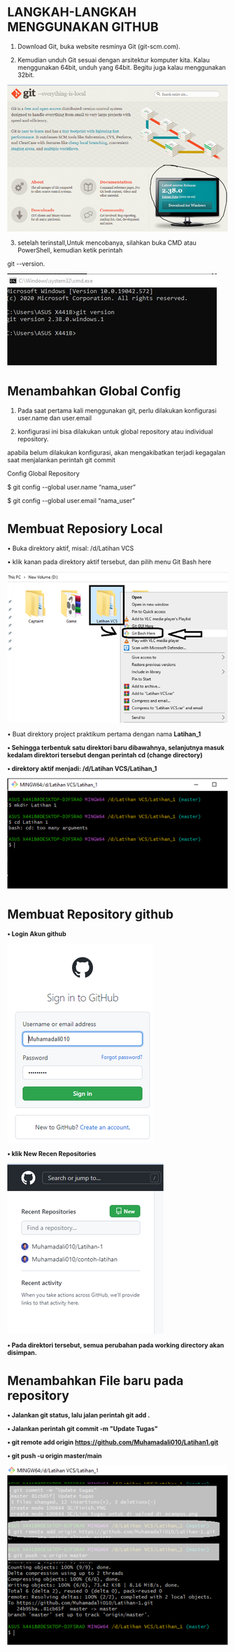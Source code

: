 # LANGKAH-LANGKAH MENGGUNAKAN GITHUB
1. Download Git, buka website resminya Git (git-scm.com).

2. Kemudian unduh Git sesuai dengan arsitektur komputer kita. Kalau menggunakan 64bit, unduh yang 64bit. Begitu juga kalau menggunakan 32bit.


![image](SC/Capture.PNG)


3. setelah terinstall,Untuk mencobanya, silahkan buka CMD atau PowerShell, kemudian ketik perintah

  git --version.


![image](SC/1.png)



# Menambahkan Global Config

1. Pada saat pertama kali menggunakan git, perlu dilakukan konfigurasi user.name dan user.email

2. konfigurasi ini bisa dilakukan untuk global repository atau individual repository.

  apabila belum dilakukan konfigurasi, akan mengakibatkan terjadi kegagalan saat menjalankan perintah git commit
    

  Config Global Repository

$ git config --global user.name “nama_user”

$ git config --global user.email “nama_user”


# Membuat Reposiory Local

• Buka direktory aktif, misal: /d/Latihan VCS

• klik kanan pada direktory aktif tersebut, dan pilih menu Git Bash here


![image](SC/Capture2.png)


• Buat direktory project praktikum pertama dengan nama <strong>Latihan_1

• Sehingga terbentuk satu direktori baru dibawahnya, selanjutnya masuk kedalam direktori tersebut dengan perintah <strong>cd</strong>
  (change directory)

• direktory aktif menjadi: /d/Latihan VCS/Latihan_1


![image](SC/2.png)


# Membuat Repository github

• Login Akun github


![image](SC/5.PNG)


• klik New Recen Repositories


![image](SC/Capture3.PNG)

• Pada direktori tersebut, semua perubahan pada working directory akan disimpan.

# Menambahkan File baru pada repository

• Jalankan git status, lalu jalan perintah git add .

• Jalankan perintah git commit -m "Update Tugas"

• git remote add origin https://github.com/Muhamadali010/Latihan1.git

• git push -u origin master/main

![image](SC/4.png)